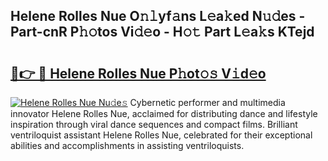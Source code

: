 ## Helene Rolles Nue O𝚗𝚕yf𝚊ns L𝚎a𝚔ed N𝚞𝚍es - Part-cnR P𝚑𝚘tos Vi𝚍𝚎o - H𝚘𝚝 Part L𝚎a𝚔s KTejd

# <h2><a href="http://kfb7rb.oniu.top/?m=Helene+Rolles+Nue">🔗👉 🔴 Helene Rolles Nue P𝚑ot𝚘𝚜 V𝚒d𝚎o</a></h2>

[![Helene Rolles Nue Nu𝚍e𝚜](https://i.imgur.com/0qMVB7G.gif)](http://kfb7rb.oniu.top/?m=Helene+Rolles+Nue)
Cybernetic performer and multimedia innovator Helene Rolles Nue, acclaimed for distributing dance and lifestyle inspiration through viral dance sequences and compact films. Brilliant ventriloquist assistant Helene Rolles Nue, celebrated for their exceptional abilities and accomplishments in assisting ventriloquists.  
